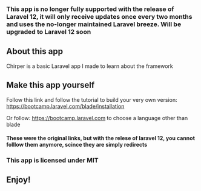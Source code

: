 ### This app is no longer fully supported with the release of Laravel 12, it will only receive updates once every two months and uses the no-longer maintained Laravel breeze. Will be upgraded to Laravel 12 soon
## About this app
Chirper is a basic Laravel app I made to learn about the framework
## Make this app yourself
Follow this link and follow the tutorial to build your very own version:
https://bootcamp.laravel.com/blade/installation

Or follow:
https://bootcamp.laravel.com to choose a language other than blade
#### These were the original links, but with the relese of laravel 12, you cannot folllow them anymore, scince they are simply redirects

### This app is licensed under MIT

Enjoy!
-----
